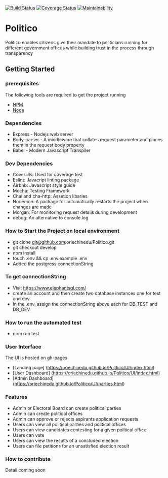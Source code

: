 
[![Build Status](https://travis-ci.org/oriechinedu/Politico.svg?branch=develop)](https://travis-ci.org/oriechinedu/Politico)
[![Coverage Status](https://coveralls.io/repos/github/oriechinedu/Politico/badge.svg?branch=develop)](https://coveralls.io/github/oriechinedu/Politico?branch=develop)
[![Maintainability](https://api.codeclimate.com/v1/badges/775d43d994af19a55457/maintainability)](https://codeclimate.com/github/oriechinedu/Politico/maintainability)

# Politico

Politico enables citizens give their mandate to politicians running for different government offices while building trust in the process through transparency

## Getting Started

### prerequisites
 The following tools are required to get the project running
 * [NPM](https://www.npmjs.com/)
 * [Node](https://nodejs.org/en/)

### Dependencies
* Express - Nodejs web server
* Body-parser - A middleware that collates request parameter and places them in the request body property
* Babel - Modern Javascript Transpiler

### Dev Dependencies
- Coveralls: Used for coverage test
- Eslint: Javacript linting package
- Airbnb: Javascript style guide
- Mocha: Testing Framework
- Chai and cha-http: Assetion libaries
- Nodemon: A package for automatically restarts the project when changes are made
- Morgan: For monitoring request details during development
- debug: An alternative to console.log

### How to Start the Project on local environment
* git clone  git@github.com:oriechinedu/Politico.git
* git checkout develop
* npm install
* touch .env && cp .env.example .env
* Added the postgress connectionString
### To get connectionString
* Visit https://www.elephantsql.com/
* create an account and then create two database instances one for test and dev
* In the .env, assign the connectionString above each for DB_TEST and DB_DEV
### How to run the automated test
* npm run test

### User Interface
The UI is hosted on gh-pages
* [Landing page] (https://oriechinedu.github.io/Politico/UI/index.html)
* [User Dashboard] (https://oriechinedu.github.io/Politico/UI/index.html)
* [Admin Dashboard] (https://oriechinedu.github.io/Politico/UI/parties.html)

### Features
- Admin or Electoral Board can create political parties
- Admin can create political offices
- Admin can approve or rejects aspirants application requests
- Users can view all political parties and political offices
- Users can view candidates contesting for a given political office
- Users can vote
- Users can view the results of a concluded election
- Users can file petitions for an unsatisfied election result

### How to contribute
 Detail coming soon
